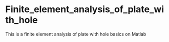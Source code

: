 # Finite_element_analysis_of_plate_with_hole
This is a finite element analysis of plate with hole basics on Matlab
